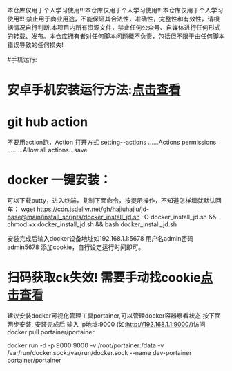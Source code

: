 本仓库仅用于个人学习使用!!!本仓库仅用于个人学习使用!!!本仓库仅用于个人学习使用!!!
禁止用于商业用途，不能保证其合法性，准确性，完整性和有效性，请根据情况自行判断.本项目内所有资源文件，禁止任何公众号、自媒体进行任何形式的转载、发布。本仓库拥有者对任何脚本问题概不负责，包括但不限于由任何脚本错误导致的任何损失!

#手机运行:
# 安卓手机安装运行方法:[点击查看](https://github.com/hajiuhajiu/jdsign1112/blob/master/icon/Termux.md)

# git hub action
不要用action跑，Action 打开方式 setting--actions ......Actions permissions
.........Allow all actions...save 

# docker 一键安装：
可以下载putty，进入终端，复制下面命令，按提示操作，不知道怎样填就默认回车：
wget https://cdn.jsdelivr.net/gh/hajiuhajiu/jd-base@main/install_scripts/docker_install_jd.sh -O docker_install_jd.sh && chmod +x docker_install_jd.sh && bash docker_install_jd.sh

安装完成后输入docker设备地址如192.168.1.1:5678 用户名admin密码admin5678 添加cookie，自行设定运行时间即可。

# 扫码获取ck失效! 需要手动找cookie[点击查看](https://github.com/hajiuhajiu/scripts/blob/master/icon/GetJdCookie.md)  

建议安装docker可视化管理工具portainer,可以管理docker容器察看状态 
按下面两步安装, 安装完成后 输入 ip地址:9000 (如:http://192.168.1.1:9000/)访问
docker pull portainer/portainer

docker run -d -p 9000:9000 -v /root/portainer:/data -v /var/run/docker.sock:/var/run/docker.sock --name dev-portainer portainer/portainer
